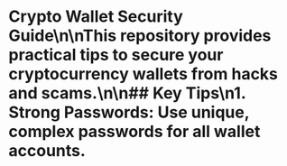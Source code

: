 # Crypto Wallet Security Guide\n\nThis repository provides practical tips to secure your cryptocurrency wallets from hacks and scams.\n\n## Key Tips\n1. **Strong Passwords**: Use unique, complex passwords for all wallet accounts.
